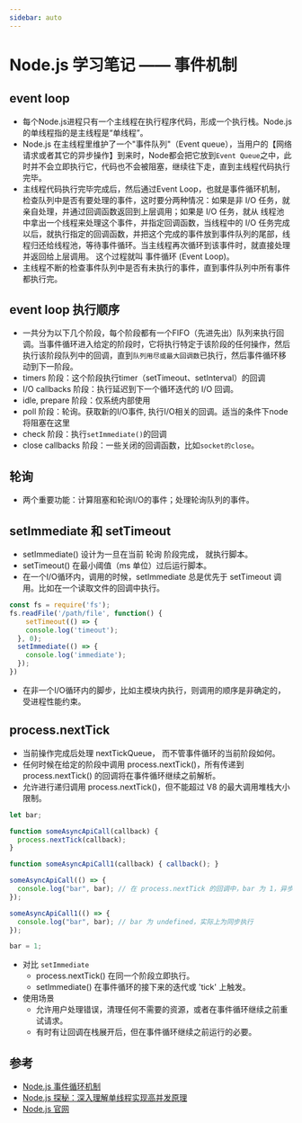 ```yaml
---
sidebar: auto
---
```


# Node.js 学习笔记 —— 事件机制

## event loop 
* 每个Node.js进程只有一个主线程在执行程序代码，形成一个执行栈。Node.js的单线程指的是主线程是“单线程”。
* Node.js 在主线程里维护了一个"事件队列"（Event queue），当用户的【网络请求或者其它的异步操作】到来时，Node都会把它放到`Event Queue`之中，此时并不会立即执行它，代码也不会被阻塞，继续往下走，直到主线程代码执行完毕。
* 主线程代码执行完毕完成后，然后通过Event Loop，也就是事件循环机制，检查队列中是否有要处理的事件，这时要分两种情况：如果是非 I/O 任务，就亲自处理，并通过回调函数返回到上层调用；如果是 I/O 任务，就从 线程池 中拿出一个线程来处理这个事件，并指定回调函数，当线程中的 I/O 任务完成以后，就执行指定的回调函数，并把这个完成的事件放到事件队列的尾部，线程归还给线程池，等待事件循环。当主线程再次循环到该事件时，就直接处理并返回给上层调用。 这个过程就叫 事件循环 (Event Loop)。
* 主线程不断的检查事件队列中是否有未执行的事件，直到事件队列中所有事件都执行完。

## event loop 执行顺序
* 一共分为以下几个阶段，每个阶段都有一个FIFO（先进先出）队列来执行回调。当事件循环进入给定的阶段时，它将执行特定于该阶段的任何操作，然后执行该阶段队列中的回调，直到`队列用尽或最大回调数`已执行，然后事件循环移动到下一阶段。
* timers 阶段：这个阶段执行timer（setTimeout、setInterval）的回调
* I/O callbacks 阶段：执行延迟到下一个循环迭代的 I/O 回调。
* idle, prepare 阶段：仅系统内部使用
* poll 阶段：轮询。获取新的I/O事件, 执行I/O相关的回调。适当的条件下node将阻塞在这里
* check 阶段：执行`setImmediate()`的回调
* close callbacks 阶段：一些关闭的回调函数，比如`socket的close`。

## 轮询
* 两个重要功能：计算阻塞和轮询I/O的事件；处理轮询队列的事件。

## setImmediate 和 setTimeout
* setImmediate() 设计为一旦在当前 轮询 阶段完成， 就执行脚本。
* setTimeout() 在最小阈值（ms 单位）过后运行脚本。
* 在一个I/O循环内，调用的时候，setImmediate 总是优先于 setTimeout 调用。比如在一个读取文件的回调中执行。
```js
const fs = require('fs');
fs.readFile('/path/file', function() {
	setTimeout(() => {
    console.log('timeout');
  }, 0);
  setImmediate(() => {
    console.log('immediate');
  });
})
```
* 在非一个I/O循环内的脚步，比如主模块内执行，则调用的顺序是非确定的，受进程性能约束。

## process.nextTick
* 当前操作完成后处理 nextTickQueue， 而不管事件循环的当前阶段如何。
* 任何时候在给定的阶段中调用 process.nextTick()，所有传递到 process.nextTick() 的回调将在事件循环继续之前解析。
* 允许进行递归调用 process.nextTick()，但不能超过 V8 的最大调用堆栈大小 限制。
```js
let bar;

function someAsyncApiCall(callback) {
  process.nextTick(callback);
}

function someAsyncApiCall1(callback) { callback(); }

someAsyncApiCall(() => {
  console.log("bar", bar); // 在 process.nextTick 的回调中，bar 为 1，异步执行，但在事件循环之前。
});

someAsyncApiCall1(() => {
  console.log("bar", bar); // bar 为 undefined，实际上为同步执行
});

bar = 1;

```
* 对比 `setImmediate`
  - process.nextTick() 在同一个阶段立即执行。
  - setImmediate() 在事件循环的接下来的迭代或 'tick' 上触发。
* 使用场景
  - 允许用户处理错误，清理任何不需要的资源，或者在事件循环继续之前重试请求。
  - 有时有让回调在栈展开后，但在事件循环继续之前运行的必要。


## 参考
* [Node.js 事件循环机制](https://www.jianshu.com/p/674ed545280d)
* [Node.js 探秘：深入理解单线程实现高并发原理](https://imweb.io/topic/5b6cf97093759a0e51c917c8)
* [Node.js 官网](https://nodejs.org/zh-cn/docs/guides/event-loop-timers-and-nexttick/)

